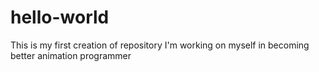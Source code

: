 # hello-world
This is my first creation of repository
I'm working on myself in becoming better animation programmer
